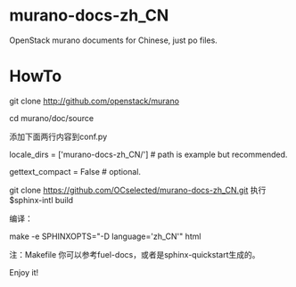 # murano-docs-zh_CN
OpenStack murano documents for Chinese, just po files.

# HowTo

 git clone http://github.com/openstack/murano
 
 cd murano/doc/source
 
 添加下面两行内容到conf.py
 
 locale_dirs = ['murano-docs-zh_CN/']   # path is example but recommended.
 
 gettext_compact = False     # optional.

 git clone https://github.com/OCselected/murano-docs-zh_CN.git
 执行 $sphinx-intl build
 
 编译：
 
 make -e SPHINXOPTS="-D language='zh_CN'" html

注：Makefile 你可以参考fuel-docs，或者是sphinx-quickstart生成的。

Enjoy it! 
